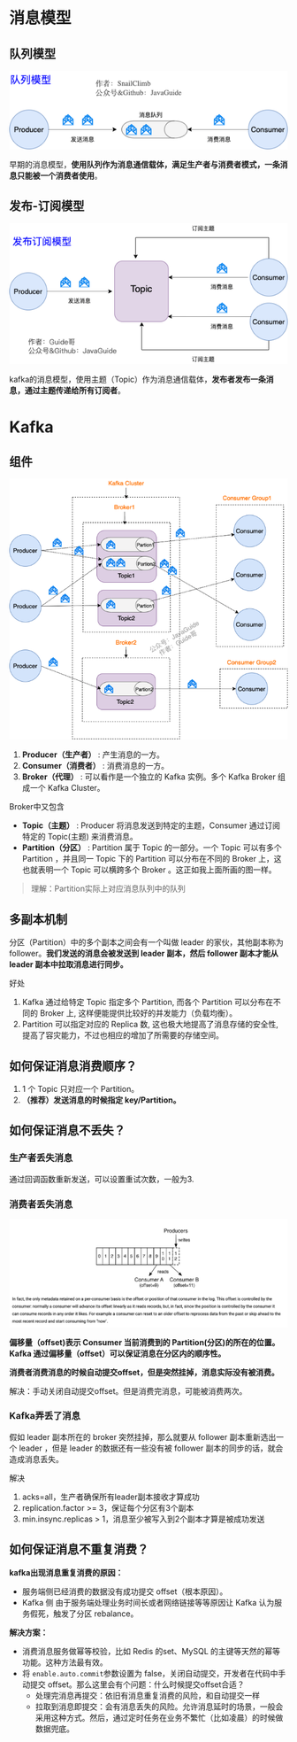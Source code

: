 # 消息模型

## 队列模型

![队列模型](assets/队列模型23.png)

早期的消息模型，**使用队列作为消息通信载体，满足生产者与消费者模式，一条消息只能被一个消费者使用**。

## 发布-订阅模型

![发布订阅模型](assets/发布订阅模型.png)

kafka的消息模型，使用主题（Topic）作为消息通信载体，**发布者发布一条消息，通过主题传递给所有订阅者**。

# Kafka

## 组件

![img](assets/message-queue20210507200944439.png)

1. **Producer（生产者）** : 产生消息的一方。
2. **Consumer（消费者）** : 消费消息的一方。
3. **Broker（代理）** : 可以看作是一个独立的 Kafka 实例。多个 Kafka Broker 组成一个 Kafka Cluster。

Broker中又包含

- **Topic（主题）** : Producer 将消息发送到特定的主题，Consumer 通过订阅特定的 Topic(主题) 来消费消息。
- **Partition（分区）** : Partition 属于 Topic 的一部分。一个 Topic 可以有多个 Partition ，并且同一 Topic 下的 Partition 可以分布在不同的 Broker 上，这也就表明一个 Topic 可以横跨多个 Broker 。这正如我上面所画的图一样。

> 理解：Partition实际上对应消息队列中的队列

## 多副本机制

分区（Partition）中的多个副本之间会有一个叫做 leader 的家伙，其他副本称为 follower。**我们发送的消息会被发送到 leader 副本，然后 follower 副本才能从 leader 副本中拉取消息进行同步。**

好处

1. Kafka 通过给特定 Topic 指定多个 Partition, 而各个 Partition 可以分布在不同的 Broker 上, 这样便能提供比较好的并发能力（负载均衡）。
2. Partition 可以指定对应的 Replica 数, 这也极大地提高了消息存储的安全性, 提高了容灾能力，不过也相应的增加了所需要的存储空间。

## 如何保证消息消费顺序？

1. 1 个 Topic 只对应一个 Partition。
2. **（推荐）发送消息的时候指定 key/Partition。**

## 如何保证消息不丢失？

### 生产者丢失消息

通过回调函数重新发送，可以设置重试次数，一般为3.

### 消费者丢失消息

![kafka offset](assets/kafka-offset.jpg)

**偏移量（offset)表示 Consumer 当前消费到的 Partition(分区)的所在的位置。Kafka 通过偏移量（offset）可以保证消息在分区内的顺序性。**

**消费者消费消息的时候自动提交offset，但是突然挂掉，消息实际没有被消费。**

解决：手动关闭自动提交offset。但是消费完消息，可能被消费两次。

### Kafka弄丢了消息

假如 leader 副本所在的 broker 突然挂掉，那么就要从 follower 副本重新选出一个 leader ，但是 leader 的数据还有一些没有被 follower 副本的同步的话，就会造成消息丢失。

解决

1. acks=all，生产者确保所有leader副本接收才算成功
2. replication.factor >= 3，保证每个分区有3个副本
3. min.insync.replicas > 1，消息至少被写入到2个副本才算是被成功发送

## 如何保证消息不重复消费？

**kafka出现消息重复消费的原因：**

- 服务端侧已经消费的数据没有成功提交 offset（根本原因）。
- Kafka 侧 由于服务端处理业务时间长或者网络链接等等原因让 Kafka 认为服务假死，触发了分区 rebalance。

**解决方案：**

- 消费消息服务做幂等校验，比如 Redis 的set、MySQL 的主键等天然的幂等功能。这种方法最有效。
- 将 `enable.auto.commit`参数设置为 false，关闭自动提交，开发者在代码中手动提交 offset。那么这里会有个问题：什么时候提交offset合适？
  - 处理完消息再提交：依旧有消息重复消费的风险，和自动提交一样
  - 拉取到消息即提交：会有消息丢失的风险。允许消息延时的场景，一般会采用这种方式。然后，通过定时任务在业务不繁忙（比如凌晨）的时候做数据兜底。